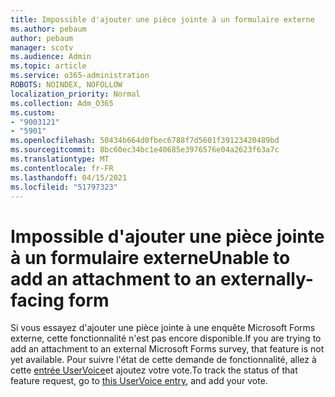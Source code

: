 ```yaml
---
title: Impossible d'ajouter une pièce jointe à un formulaire externe
ms.author: pebaum
author: pebaum
manager: scotv
ms.audience: Admin
ms.topic: article
ms.service: o365-administration
ROBOTS: NOINDEX, NOFOLLOW
localization_priority: Normal
ms.collection: Adm_O365
ms.custom:
- "9003121"
- "5901"
ms.openlocfilehash: 50434b664d0fbec6788f7d5601f39123420489bd
ms.sourcegitcommit: 8bc60ec34bc1e40685e3976576e04a2623f63a7c
ms.translationtype: MT
ms.contentlocale: fr-FR
ms.lasthandoff: 04/15/2021
ms.locfileid: "51797323"
---
```

# <a name="unable-to-add-an-attachment-to-an-externally-facing-form"></a><span data-ttu-id="2a7f0-102">Impossible d'ajouter une pièce jointe à un formulaire externe</span><span class="sxs-lookup"><span data-stu-id="2a7f0-102">Unable to add an attachment to an externally-facing form</span></span>

<span data-ttu-id="2a7f0-103">Si vous essayez d'ajouter une pièce jointe à une enquête Microsoft Forms externe, cette fonctionnalité n'est pas encore disponible.</span><span class="sxs-lookup"><span data-stu-id="2a7f0-103">If you are trying to add an attachment to an external Microsoft Forms survey, that feature is not yet available.</span></span> <span data-ttu-id="2a7f0-104">Pour suivre l'état de cette demande de fonctionnalité, allez à cette [entrée UserVoice](https://go.microsoft.com/fwlink/?linkid=2133069)et ajoutez votre vote.</span><span class="sxs-lookup"><span data-stu-id="2a7f0-104">To track the status of that feature request, go to [this UserVoice entry](https://go.microsoft.com/fwlink/?linkid=2133069), and add your vote.</span></span>
